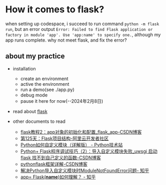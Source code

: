 # How it comes to flask?
when setting up codespace, i succeed to run command ``python -m flask run``, but an error output ```Error: Failed to find Flask application or factory in module 'app'. Use 'app:name' to specify one.```, although my app runs complete.
why not meet flask, and fix the error?
## about my practice
- installation
    - create an environment
    - active the environment
    - run a demo(see ./app.py)
    - debug mode
    - pause it here for now(--2024年2月8日)

- read about [flask](https://flask.palletsprojects.com/)
- other documents to read
    - [flask教程2：app对象的初始化和配置_flask_app-CSDN博客](https://blog.csdn.net/kobeyu652453/article/details/128210002)
    - [第125天：Flask项目结构-阿里云开发者社区](https://developer.aliyun.com/article/866859)
    - [Python如何自定义模块（详解版） - Python技术站](https://pythonjishu.com/python-custom-module/)
    - [Python+ Flask程序调试技巧（2）：导入自定义模块失败_uwsgi 启动flask 找不到自己定义的函数-CSDN博客](https://blog.csdn.net/hadoopdevelop/article/details/107228756)
    - [pythonflask框架详解-CSDN博客](https://blog.csdn.net/shifengboy/article/details/114274271)
    - [解决Python导入自定义模块时ModuleNotFoundError问题- 知乎](https://zhuanlan.zhihu.com/p/600648543)
    - [app= Flask(__name__)如何理解？ - 知乎](https://zhuanlan.zhihu.com/p/427426486)